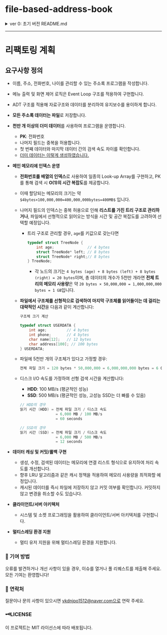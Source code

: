 # file-based-address-book

<details>
<summary>ver 0: 초기 버전 README.md </summary>
<div markdown="1">

# 요구사항 분석 및 정의

- 이름, 주소 전화번호를 관리 할 수 있는 주소록 프로그램 작성
- 메뉴 출력 및 화면 제어 로직은 반드시 Event loop구조를 적용하고 함수 포인터 테이블을 사용해 호출
- 주소록 데이터 정보는 모두 파일로 저장
- 1 만개 이상의 더미 데이터를 넣어서 운영
    - 이름 중복 허용
    - 첫 번째 데이터와 1만 번째 데이터 간 검색속도 차이 확인
    - [더미 데이터는 이렇게 생성하였습니다.](https://github.com/LeeQuiett/address-book-dummy-data-generator)
- 성능 극대화 방안 제시

---

# 프로그램 실행 구조

- **시작 시 메뉴 표시**: 사용자에게 메뉴를 표시하고 선택을 입력받습니다.
- **입력 처리**: 사용자의 입력에 따라 적절한 함수를 함수 포인터를 이용해 호출합니다.
- **특수 기능 처리**: 특별한 입력 (`6` 또는 `7`)에 대한 추가 기능을 수행합니다.
    - 6입력: 첫 번째 데이터와 마지막 데이터를 출력합니다.
    - 7입력: 첫 번째 데이터와 마지막 데이터를 검색하는데 걸린 시간을 출력합니다.
- **종료**: 사용자가 `EXIT`를 선택하면 프로그램 종료합니다.
- **실행 예**
    
    ```c
    [1] ADD [2] DELETE [3] SEARCH [4] PRINT [5] EXIT: 1
    [1] Enter [2] Back: 1
    Enter name: lobonabeat
    
    Enter tel: 010-1234-1234

    Enter addr: LA
    
    [1] ADD [2] DELETE [3] SEARCH [4] PRINT [5] EXIT: 3
    [1] Search by name [2] Search by tel [3] Search by addr [4] Search by SQL [5] Back: 1
    Enter the name to search: lobonabeat
    Contact found:
    
    Name:   lobonabeat
    Tel:    010-1234-1234
    Addr:   LA
    
    [1] ADD [2] DELETE [3] SEARCH [4] PRINT [5] EXIT: 5
    Exit the program...Bye!
    ```
    
- **특수 기능**: 첫 화면에서 6 입력
    
    ```c
    [1] ADD [2] DELETE [3] SEARCH [4] PRINT [5] EXIT: 6
    First Record:
    Name:   박은하
    Tel:    010-1448-1926
    Addr:   경남 마포구 14동 67호
    
    Last Record:
    Name:   윤현현
    Tel:    010-5924-2000
    Addr:   세종 금천구 2동 34호
    ```
    
- **특수 기능**: 첫 화면에서 7 입력
    
    ```c
    [1] ADD [2] DELETE [3] SEARCH [4] PRINT [5] EXIT: 7
    ===========================
    First Addr!
    Start measuring execution time
    
    Contact found:
    
    Name:   박은하
    Tel:    010-1448-1926
    Addr:   경남 마포구 14동 67호
    
    Execution time: 0.035987 seconds
    ===========================
    ===========================
    Last Addr!
    Start measuring execution time
    
    Contact found:
    
    Name:   윤현현
    Tel:    010-5924-2000
    Addr:   세종 금천구 2동 34호
    
    Execution time: 0.040347 seconds
    ===========================
    ```
    

---

# 코드 상세 설명

## 자료구조

- **“추가, 제거, 검색, 출력, 나가기”중 하나를 입력받을 열거형**
    
    ```c
    typedef enum { ADD = 1, DELETE, SEARCH, PRINT, EXIT } MY_SELECT;
    ```
    
- **열거형 변수에 받은 입력과 일치하는 인덱스의 함수를 호출할 함수 포인터**
    
    ```c
    pFunction menuFunctions[MENU_COUNT] = { 
    	add_addr_controller,
    	delete_addr_controller,
    	search_addr_controller,
    	print_addr_controller,
    	exit_addr_controller
    };
    ```
    
- **I/O를 수행할 이진 파일의 경로를 전처리기로 정의**
    
    ```c
    #define FILENAME "addr_book_10M.dat" //10만개의 구조체를 담은 파일 경로
    #define TEMP_FILENAME "temp.dat" //데이터 삭제 시에 임시로 사용할 파일 경로
    ```
    
- **주소록 데이터 구조체 정의**
    
    ```c
    typedef struct {
        char name[100];
        char tel[15];
        char addr[200];
    } Addr;
    ```
    

---

## 메뉴 출력 및 화면 제어 로직에 Event loop 구조를 사용합니다.

```c
while (1) {
	printf("[1] ADD [2] DELETE [3] SEARCH [4] PRINT [5] EXIT: ");
	scanf("%d%*c", &my_select);

	if (my_select == 6) {
		print_first_and_last(FILENAME);
		continue;
	}
	else if (my_select == 7) {
		measure_execution_time(1, "First");
		measure_execution_time(2, "Last");
		continue;
	}

	if (my_select >= ADD && my_select <= EXIT) {
		if (my_select == EXIT) {
			menuFunctions[my_select - 1]();
			break;
		}
		else {
			menuFunctions[my_select - 1]();
		}

	}
	else {
		puts("Wrong input! Try again!");
	}
}
```

---

## 입력을 바탕으로 Controller에서 적절한 처리 후 Model과 View의 함수를 호출합니다.

```c
void add_addr_controller() {
    print_message("[1] Enter [2] Back: ");
    int input;
    scanf("%d%*c", &input);
    if (input == 1) {
        Addr addr;
        print_message("Enter name: ");
        fgets(addr.name, sizeof(addr.name), stdin);
        addr.name[strcspn(addr.name, "\n")] = '\0';
        putchar('\n');

        print_message("Enter tel: ");
        fgets(addr.tel, sizeof(addr.tel), stdin);
        addr.tel[strcspn(addr.tel, "\n")] = '\0';
        putchar('\n');

        print_message("Enter addr: ");
        fgets(addr.addr, sizeof(addr.addr), stdin);
        addr.addr[strcspn(addr.addr, "\n")] = '\0';
        putchar('\n');

        add_addr(FILENAME, &addr);
    }
    else if(input == 2) {
        system("cls"); return;
    }
    else {
        system("cls"); puts("Wrong input! Try again!"); return;
    }
}

void delete_addr_controller() {
    while (1) {
        print_message("[1] Search for Del by name [2] Search for Del by tel [3] Search for Del by addr [4] Back: ");
        int input;
        scanf("%d%*c", &input);
        switch (input) {
        case 1: search_by_name(FILENAME, 2); return;
        case 2: search_by_tel(FILENAME, 2); return;
        case 3: search_by_addr(FILENAME, 2); return;
        //case 4: search_by_SQL(FILENAME, 2); return;
        case 4: system("cls"); return;
        default: system("cls"); puts("Wrong input! Try again!"); break;
        }
    }
}

void search_addr_controller() {
    while (1) {
        print_message("[1] Search by name [2] Search by tel [3] Search by addr [4] Search by SQL [5] Back: ");
        int input;
        scanf("%d%*c", &input);
        switch (input) {
        case 1: search_by_name(FILENAME, 1); return;
        case 2: search_by_tel(FILENAME, 1); return;
        case 3: search_by_addr(FILENAME, 1); return;
        case 4: search_by_SQL(FILENAME); return;
        case 5: system("cls"); return;
        default: system("cls"); puts("Wrong input! Try again!"); break;
        }
    }
}

void print_addr_controller() {
    print_message("Print the entire address book\n\n");
    print_addr(FILENAME);
}

void exit_addr_controller() {
    print_message("Exit the program...Bye!\n");
    return;
}
```

---

## 주소록에 데이터를 추가합니다.

- **append 모드로 파일의 끝에 데이터를 추가합니다.**

```c
void add_addr(const char* filename, Addr* addr) {
	FILE* fp = fopen(filename, "ab");
	if (fp == NULL) {
		perror("Fail to open file for add");
		return;
	}
	fwrite(addr, sizeof(Addr), 1, fp);
	fclose(fp);
}
```

---

## 이름으로 주소록을 검색합니다. 전화번호와 주소를 이용한 검색도 동일한 로직을 사용합니다.

- **검색 모드를 확인합니다.**
    - **검색 모드**
        - 사용자로부터 검색할 이름을 입력 받습니다.
        - 파일에서 구조체를 읽으며 읽은 데이터의 `name`이 사용자 입력과 일치하면 해당 주소를 출력합니다.
    - **삭제 모드**
        - 사용자로부터 검색할 이름을 입력 받습니다.
        - 파일에서 구조체를 읽으며 읽은 데이터의 `name`이 사용자 입력과 일치하면 해당 주소를 건너뛰고 나머지 주소를 임시 파일에 씁니다.
        - 원본 파일을 삭제한 뒤, 임시 파일을 원본 파일 이름으로 변경합니다.

```c
void search_by_name(const char* filename, int mode) {
	if (mode == 1) { // 검색 모드
		char name[30];
		print_message("Enter the name to search: ");
		fgets(name, sizeof(name), stdin);
		name[strcspn(name, "\n")] = '\0';

		FILE* fp = fopen(filename, "rb");
		if (fp == NULL) {
			perror("Failed to open file for reading");
			return;
		}

		Addr addr;
		int found = 0;
		while (fread(&addr, sizeof(Addr), 1, fp)) {
			if (strcmp(addr.name, name) == 0) {
				print_message("Contact found:\n\n");
				output_format(addr);
				found = 1;
			}
		}

		if (!found) {
			print_message("Contact not found.\n\n");
		}

		fclose(fp);
	}
	else { // 삭제 모드
		char name[30];
		print_message("Enter the name to Delete: ");
		fgets(name, sizeof(name), stdin);
		name[strcspn(name, "\n")] = '\0';

		FILE* fp = fopen(filename, "rb");
		FILE* temp_fp = fopen(TEMP_FILENAME, "wb");
		if (fp == NULL || temp_fp == NULL) {
			perror("Failed to open file for reading/writing");
			if (fp) fclose(fp);
			if (temp_fp) fclose(temp_fp);
			return;
		}

		Addr addr;
		int found = 0;
		while (fread(&addr, sizeof(Addr), 1, fp)) {
			if (strcmp(addr.name, name) == 0) {
				print_message("Contact found:\n\n");
				printf("Start to delete this\n");
				output_format(addr);
				found = 1;
				continue; // 삭제할 구조체는 건너뛰기
			}
			fwrite(&addr, sizeof(Addr), 1, temp_fp);
		}

		if (!found) {
			print_message("Contact not found.\n\n");
		}

		fclose(fp);
		fclose(temp_fp);

		if (remove(filename) != 0) {
			perror("Failed to remove original file");
		}
		if (rename(TEMP_FILENAME, filename) != 0) {
			perror("Failed to rename temp file");
		}
	}
```

---

## SQL 스타일의 검색을 지원합니다.

- **쿼리 예: name=홍길동 and addr=서울시, tel=02-123-123 or addr=대전시**

### 1. `count_and_or`

- 문자열 내에서 특정 서브 문자열(단어)의 개수를 세는 함수입니다.

```c
int count_and_or(const char* str, const char* word) {
    int count = 0;
    const char* pos = str;

    while ((pos = strstr(pos, word)) != NULL) {
        count++;
        pos += strlen(word);
    }
    return count;
}
```

- `str`은 검색할 전체 문자열입니다.
- `word`는 찾고자 하는 서브 문자열입니다.
- `strstr(pos, word)`는 `pos` 이후의 문자열에서 `word`를 찾습니다.
- `pos`가 `NULL`이 아닌 경우(즉, `word`를 찾은 경우) `count`를 증가시키고, `pos`를 `word`의 끝으로 이동시킵니다.
- 이 과정을 반복하여 `word`의 모든 발생을 세고, 최종적으로 개수를 반환합니다.

### 2. `find_substring_position`

- 문자열 내에서 서브 문자열의 위치를 찾는 함수입니다.

```c
int find_substring_position(const char* str, const char* sub) {
    const char* pos = strstr(str, sub);

    if (pos != NULL) {
        return (int)(pos - str);
    } else {
        return -1;
    }
}
```

- `str`은 검색할 전체 문자열입니다.
- `sub`는 찾고자 하는 서브 문자열입니다.
- `strstr(str, sub)`는 `str` 내에서 `sub`를 찾습니다.
- `pos`가 `NULL`이 아니면, `sub`의 위치를 반환합니다. 위치는 `pos - str`으로 계산합니다.
- `pos`가 `NULL`인 경우(즉, `sub`를 찾지 못한 경우), `-1`을 반환합니다.

### 3. `parse_query`

- 쿼리 문자열을 `and` 또는 `or` 연산자를 기준으로 분리하는 함수입니다.

```c
void parse_query(const char* query, char* query1, char* query2, char* and_or) {
    int pos = find_substring_position(query, and_or);
    if (pos != -1) {
        strncpy(query1, query, pos);
        query1[pos] = '\0';
        strcpy(query2, query + pos + strlen(and_or));
    }
}
```

- `query`는 분석할 쿼리 문자열입니다.
- `query1`과 `query2`는 `and_or`를 기준으로 분리된 두 쿼리 부분을 저장할 버퍼입니다.
- `and_or`는 쿼리를 나누는 기준 문자열입니다(예: " and " 또는 " or ").
- `find_substring_position(query, and_or)`를 호출하여 `and_or`의 위치를 찾습니다.
- `strncpy(query1, query, pos)`는 `query`의 시작부터 `and_or`의 위치까지를 `query1`에 복사합니다.
- `query1[pos] = '\0'`로 `query1`을 문자열 종료 문자로 끝냅니다.
- `strcpy(query2, query + pos + strlen(and_or))`는 `and_or` 뒤의 나머지 문자열을 `query2`에 복사합니다.

### **4. 쿼리에 “and”나 “or”가 있는 경우**

- `and`의 경우 입력받은 조건이 모두 일치하면 출력합니다.
- `or`의 경우 입력받은 조건 중 하나만 일치해도 출력합니다.

```c
/*쿼리에 and가 1개 있는 경우*/
else if (and_count == 1 && or_count == 0) {

	parse_query(query, query1, query2, " and ");
	printf("Query1: %s\n", query1);
	printf("Query2: %s\n\n", query2);

	char field[50], value[200];
	char field2[50], value2[200];

	sscanf(query1, "%[^=]=%s", field, value);
	sscanf(query2, "%[^=]=%s", field2, value2);

	FILE* fp = fopen(filename, "rb");
	if (fp == NULL) {
		perror("Failed to open file for reading");
		return;
	}

	Addr addr;
	int found = 0;
	while (fread(&addr, sizeof(Addr), 1, fp)) {
		int match = 0;
		if (strcmp(field, "name") == 0 && strcmp(addr.name, value) == 0) {
			match = 1;
		}
		else if (strcmp(field, "tel") == 0 && strcmp(addr.tel, value) == 0) {
			match = 1;
		}
		else if (strcmp(field, "addr") == 0 && strcmp(addr.addr, value) == 0) {
			match = 1;
		}

		if (match) {
			int match = 0;
			if (strcmp(field2, "name") == 0 && strcmp(addr.name, value2) == 0) {
				match = 1;
			}
			else if (strcmp(field2, "tel") == 0 && strcmp(addr.tel, value2) == 0) {
				match = 1;
			}
			else if (strcmp(field2, "addr") == 0 && strcmp(addr.addr, value2) == 0) {
				match = 1;
			}

			if (match) {
				print_message("Contact found:\n\n");
				output_format(addr);
				found = 1;
			}
		}
	}

	if (!found) {
		print_message("Contact not found.\n\n");
	}

	fclose(fp);

}
/*쿼리에 or가 1개 있는 경우*/
else if (and_count == 0 && or_count == 1) {
	parse_query(query, query1, query2, " or ");
	printf("Query1: %s\n", query1);
	printf("Query2: %s\n\n", query2);

	char field[50], value[200];
	char field2[50], value2[200];

	sscanf(query1, "%[^=]=%s", field, value);
	sscanf(query2, "%[^=]=%s", field2, value2);

	FILE* fp = fopen(filename, "rb");
	if (fp == NULL) {
		perror("Failed to open file for reading");
		return;
	}

	Addr addr;
	int found = 0;
	while (fread(&addr, sizeof(Addr), 1, fp)) {
		int match = 0;
		if (strcmp(field, "name") == 0 && strcmp(addr.name, value) == 0) {
			match = 1;
		}
		else if (strcmp(field, "tel") == 0 && strcmp(addr.tel, value) == 0) {
			match = 1;
		}
		else if (strcmp(field, "addr") == 0 && strcmp(addr.addr, value) == 0) {
			match = 1;
		}
		if (match) {
			print_message("Contact found:\n\n");
			output_format(addr);
			found = 1;
		}
		match = 0;
		if (strcmp(field2, "name") == 0 && strcmp(addr.name, value2) == 0) {
			match = 1;
		}
		else if (strcmp(field2, "tel") == 0 && strcmp(addr.tel, value2) == 0) {
			match = 1;
		}
		else if (strcmp(field2, "addr") == 0 && strcmp(addr.addr, value2) == 0) {
			match = 1;
		}
		if (match) {
			print_message("Contact found:\n\n");
			output_format(addr);
			found = 1;
		}
	}
```

---

## 첫 번째와 마지막 데이터를 검색하는 시간을 측정합니다.

### 1. `print_first_and_last`

- 첫 번째와 마지막 구조체를 읽어 출력합니다.

```c
void print_first_and_last(const char* filename) {
    FILE* fp = fopen(filename, "rb");
    if (fp == NULL) {
        perror("Failed to open file for reading");
        return;
    }

    // 파일 크기 계산
    fseek(fp, 0, SEEK_END);
    long file_size = ftell(fp);
    fseek(fp, 0, SEEK_SET);

    size_t struct_size = sizeof(Addr);

    // 구조체 수 계산
    int num_records = file_size / struct_size;

    // 첫 번째 구조체 읽기
    Addr first_addr;
    if (fread(&first_addr, struct_size, 1, fp) == 1) {
        printf("First Record:\n");
        output_format(first_addr);
    }
    else {
        perror("Failed to read the first record");
    }

    // 마지막 구조체 읽기
    fseek(fp, -(int)struct_size, SEEK_END);
    Addr last_addr;
    if (fread(&last_addr, struct_size, 1, fp) == 1) {
        printf("Last Record:\n");
        output_format(last_addr);
    }
    else {
        perror("Failed to read the last record");
    }
    fclose(fp);
}
```

- `fseek(fp, 0, SEEK_END)`와 `ftell(fp)`로 파일의 총 크기를 구합니다.
- `sizeof(Addr)`로 구조체의 크기를 구하고, `file_size / struct_size`로 전체 구조체 수를 계산합니다.
- **첫 번째 구조체 읽기**:
    - 파일의 시작 부분에서 구조체를 읽어 `first_addr`에 저장합니다.
    - `output_format(first_addr)`을 호출하여 출력합니다.
- **마지막 구조체 읽기**:
    - 파일의 끝에서 구조체 크기만큼 이동하여 마지막 구조체를 읽습니다.
    - `output_format(last_addr)`을 호출하여 출력합니다.

### 2. `measure_execution_time`

- `first_or_last` 값에 따라 첫 번째 또는 마지막 구조체를 검색하는데 걸린 시간을 측정합니다.

```c
void measure_execution_time(int first_or_last, char* str) {
    printf("===========================\n%s Addr!\nStart measuring execution time\n\n", str);
    char name[30];
    if (first_or_last == 1) {
        strcpy(name, "010-1448-1926");
    }
    else {
        strcpy(name, "010-5924-2000");
    }

    FILE* fp = fopen(FILENAME, "rb");
    if (fp == NULL) {
        perror("Failed to open file for reading");
        return;
    }

    LARGE_INTEGER frequency, start, end;

    // 카운터의 주파수를 가져옵니다!
    QueryPerformanceFrequency(&frequency);

    // 시작 시간 기록
    QueryPerformanceCounter(&start);

    // 측정할 함수 호출
    Addr addr;
    int found = 0;
    while (fread(&addr, sizeof(Addr), 1, fp)) {
        if (strcmp(addr.tel, name) == 0) {
            print_message("Contact found:\n\n");
            output_format(addr);
            found = 1;
        }
    }

    if (!found) {
        print_message("Contact not found.\n\n");
    }

    fclose(fp);

    // 종료 시간 기록
    QueryPerformanceCounter(&end);

    // 실행 시간 계산
    double elapsed_time = (double)(end.QuadPart - start.QuadPart) / frequency.QuadPart;

    printf("Execution time: %f seconds\n===========================\n", elapsed_time);
}
```

- `first_or_last` 값에 따라 `name`을 설정합니다.
- **시간 측정 준비**:
    - `QueryPerformanceFrequency(&frequency)`로 카운터의 주파수를 얻습니다.
    - `QueryPerformanceCounter(&start)`로 시작 시간을 기록합니다.
- **검색 수행**:
    - 파일을 읽으면서 일치하는 경우를 찾습니다.
    - 찾은 경우 `print_message`와 `output_format`으로 결과를 출력합니다.
- **시간 측정 완료**:
    - `QueryPerformanceCounter(&end)`로 종료 시간을 기록합니다.
    - 경과 시간을 계산하여 출력합니다.

---

# 성능 극대화 방안

## 1. out of memory 기반 B 트리 자료구조 이용

현재 코드는 순차적으로 이진 데이터를 읽고 있습니다. 따라서 탐색 시간은 $O(n)$의 시간 복잡도를 가질 것입니다. 

인덱스를 추가하고 out of memory 기반 B 트리 자료구조를 사용한다면, 최악의 경우에도 $O(logn)$의 시간 복잡도를 가지게 개선할 수 있을 것입니다.

## 2. 플래시 메모리 상에서 지연 갱신을 이용한 B 트리의 더 효율적인 구현

플래시 메모리는 하드디스크와 다르게 읽기, 쓰기 연산 이외에 소거 연산이 필요하고, 읽기-쓰기 연산은 페이지 단위(2KB)로 각각 25μs와 200μs의 시간으로 수행됩니다. 그러나 소거 연산은 블록 단위(128KB)로 세 가지 연산중 가장 느린 1.5ms의 시간으로 수행됩니다. 또한 특정 물리 주소에 데이터가 기록되었을 때 해당 주소에 대해 제자리 갱신이 불가능하여, 해당 블록을 소거 한 후, 해당 페이지에 쓰기 연산을 수행하는 erase-before-write 동작이 선생되어야 합니다.

플래시 메모리는 소거 연산이 필요하기 때문에 FTL(Flash Translation Layer)이 필요합니다. FTL은 호스트의 쓰기 요청을 받아 플래시 메모리의 비어있는 페이지를 매핑시켜줍니다.

그러나 FTL이 아무리 효율적인 매핑 알고리즘을 제공하여도 **디스크 기반의 B 트리는 제자리 갱신이 빈번하게 발생하기 때문에 성능 저하가 발생**합니다.

이러한 **B 트리의 단점을 개선한 μ-트리와 LSB-트리**는 모든 삽입 연산을  한 번의 쓰기 연산으로 처리하여 **인덱스의 성능을 향상**시켰으나, **μ-트리는 페이지 구조상 노드 분할이 빈번하기 발생하여 쓰기 및 검색 성능이 저하되는 문제점을 가집니다.** 또한 **LSB-트리는 임시 노드에 대한 검색과 트리 병합을 위한 추가 연산이 필요하다는 문제점을 가집니다.**

따라서 지연 갱신을 이용한 B 트리(LUB 트리)를 사용할 수 있습니다. LUB 트리는 루트 노드를 메모리에 항상 상주시켜 **검색 성능을 향상시키고, 삽입 및 갱신 연산이 발생하는 노드를 메모리에 두어 플래시 메모리의 쓰기 연산을 지연시킴으로써 쓰기 연산을 향상**시킬 수 있습니다. 또한 **순차 쓰기에 대한 노드 분할을 사용하지 않음으로써 페이지 효율을 증가**시키고 추가적인 쓰기 연산을 줄일 수 있습니다.

> 참고문헌
> 
> 
> Kim, Bo-Kyung, Min-Hee Yoo, and Dong-Ho Lee. 2011. "An Efficient Implementation of B-Tree Using Lazy Update on Flash Memory." *Proceedings of the Korean Institute of Information Scientists and Engineers* 38, no. 1 (2011): 69-72.
---
# 추가 개선 방향

- ADT 적용 (자료구조와 관리 대상자료 분리)
- 인덱스 사용
- 데이터 캐싱
- Commit과 그에 대응하는 롤백 구현 및 멀티스레딩 환경 지원
- Client/Server 구조 적용
    - System, Socket 프로그래밍 학습 필요
 
---

</div>
</details>

---

# 리팩토링 계획

## 요구사항 정의

- 이름, 주소, 전화번호, 나이를 관리할 수 있는 주소록 프로그램을 작성합니다.
- 메뉴 출력 및 화면 제어 로직은 Event Loop 구조를 적용하여 구현합니다.
- ADT 구조를 적용해 자료구조와 데이터를 분리하여 유지보수를 용이하게 합니다.
- **모든 주소록 데이터는 파일**로 저장합니다.
- **천만 개 이상의 더미 데이터**를 사용하여 프로그램을 운영합니다.
    - **PK**: 전화번호
    - 나머지 필드는 중복을 허용합니다.
    - 첫 번째 데이터와 마지막 데이터 간의 검색 속도 차이를 확인합니다.
    - [더미 데이터는 이렇게 생성하였습니다.](https://github.com/LeeQuiett/address-book-dummy-data-generator)
- **메인 메모리에 인덱스 운영**
    - **전화번호를 배열의 인덱스**로 사용하여 일종의 Look-up Array를 구현하고, PK를 통해 검색 시 **O(1)의 시간 복잡도**를 제공합니다.
    - 이때 할당되는 메모리의 크기는 약 `$4bytes×100,000,000=400,000,000bytes=400MB$` 입니다.
    - 나머지 필드의 인덱스는 중복 허용으로 인해 **리스트를 가진 트리 구조로 관리하거나**, 파일에서 선형적으로 읽어오는 방식을 시간 및 공간 복잡도를 고려하여 선택할 예정입니다.
        - 트리 구조로 관리할 경우,  `age`를 키값으로 갖는다면
            
            ```c
            typedef struct TreeNode {
                int age;               // 4 bytes
                struct TreeNode* left; // 8 bytes
                struct TreeNode* right;// 8 bytes
            } TreeNode;
            ```
            
            - 각 노드의 크기는 `4 bytes (age) + 8 bytes (left) + 8 bytes (right) = 20 bytes`이며, 총 데이터의 개수가 5천만 개라면 **전체 트리의 메모리 사용량**은 약 `20 bytes × 50,000,000 = 1,000,000,000 bytes = 1 GB`입니다.
    - **파일에서 구조체를 선형적으로 검색하여 마지막 구조체를 읽어들이는 데 걸리는 대략적인 시간**을 다음과 같이 계산합니다:
        
        ```c
        구조체 크기 계산
        
        typedef struct USERDATA {
            int age;         // 4 bytes
            int phone;       // 4 bytes
            char name[12];   // 12 bytes
            char address[100]; // 100 bytes
        } USERDATA;
        ```
        
    - 파일에 5천만 개의 구조체가 있다고 가정할 경우:
        
        ```c
        전체 파일 크기 = 120 bytes * 50,000,000 = 6,000,000,000 bytes = 6 GB
        ```
        
    - 디스크 I/O 속도를 가정하여 선형 검색 시간을 계산합니다:
        - **HDD**: 100 MB/s (평균적인 성능)
        - **SSD**: 500 MB/s (평균적인 성능, 고성능 SSD는 더 빠를 수 있음)
        
        ```c
        // HDD의 경우
        읽기 시간 (HDD) = 전체 파일 크기 / 디스크 속도
                        = 6,000 MB / 100 MB/s
                        = 60 seconds
        
        // SSD의 경우
        읽기 시간 (SSD) = 전체 파일 크기 / 디스크 속도
                        = 6,000 MB / 500 MB/s
                        = 12 seconds
        ```
        
- **데이터 캐싱 및 커밋/롤백 구현**
    - 생성, 수정, 검색된 데이터는 메모리에 연결 리스트 형식으로 유지하여 처리 속도를 개선합니다.
    - 향후 LRU 알고리즘과 같은 캐시 정책을 적용하여 메모리 사용량을 최적화할 예정입니다.
    - 캐시된 데이터를 즉시 파일에 저장하지 않고 커밋 여부를 확인합니다. 커밋하지 않고 변경을 취소할 수도 있습니다.
- **클라이언트/서버 아키텍처**
    - 시스템 및 소켓 프로그래밍을 활용하여 클라이언트/서버 아키텍처를 구현합니다.
- **멀티스레딩 환경 지원**
    - 멀티 유저 지원을 위해 멀티스레딩 환경을 지원합니다.

### 🌟 기여 방법

오류를 발견하거나 개선 사항이 있을 경우, 이슈를 열거나 풀 리퀘스트를 제출해 주세요. 모든 기여는 환영합니다!

### 📧 연락처

질문이나 문의 사항이 있으시면 vkdnjpo1512@naver.com으로 연락 주세요.

### 🗝️LICENSE

이 프로젝트는 MIT 라이선스에 따라 배포됩니다.
